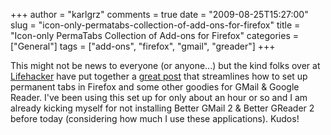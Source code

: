+++
author = "karlgrz"
comments = true
date = "2009-08-25T15:27:00"
slug = "icon-only-permatabs-collection-of-add-ons-for-firefox"
title = "Icon-only PermaTabs Collection of Add-ons for Firefox"
categories = ["General"]
tags = ["add-ons", "firefox", "gmail", "greader"]
+++

This might not be news to everyone (or anyone...) but the kind folks over at [Lifehacker](http://lifehacker.com) have put together a [great post](http://lifehacker.com/5344395/icon+only-permatabs-collection-streamlines-your-minimal-gmail-google-reader-tabs) that streamlines how to set up permanent tabs in Firefox and some other goodies for GMail & Google Reader. I've been using this set up for only about an hour or so and I am already kicking myself for not installing Better GMail 2 & Better GReader 2 before today (considering how much I use these applications). Kudos!
